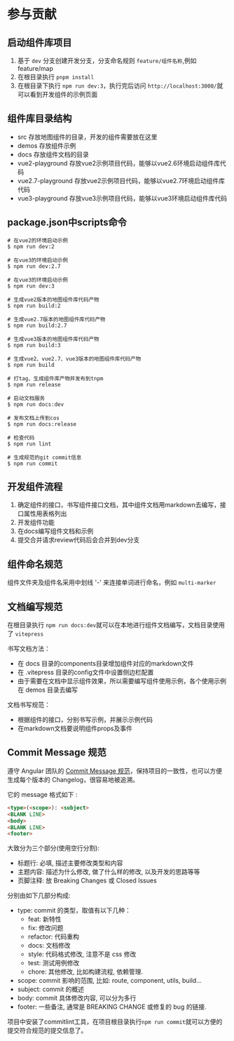 # 参与贡献

## 启动组件库项目

1. 基于 `dev` 分支创建开发分支，分支命名规则 ```feature/组件名称```,例如 feature/map
2. 在根目录执行 ```pnpm install```
3. 在根目录下执行 ```npm run dev:3```，执行完后访问 ```http://localhost:3000/```就可以看到开发组件的示例页面

## 组件库目录结构

- src 存放地图组件的目录，开发的组件需要放在这里
- demos 存放组件示例
- docs 存放组件文档的目录
- vue2-playground 存放vue2示例项目代码，能够以vue2.6环境启动组件库代码
- vue2.7-playground 存放vue2示例项目代码，能够以vue2.7环境启动组件库代码
- vue3-playground 存放vue3示例项目代码，能够以vue3环境启动组件库代码

## package.json中scripts命令

```
# 在vue2的环境启动示例
$ npm run dev:2

# 在vue3的环境启动示例
$ npm run dev:2.7

# 在vue3的环境启动示例
$ npm run dev:3

# 生成vue2版本的地图组件库代码产物
$ npm run build:2

# 生成vue2.7版本的地图组件库代码产物
$ npm run build:2.7

# 生成vue3版本的地图组件库代码产物
$ npm run build:3

# 生成vue2、vue2.7、vue3版本的地图组件库代码产物
$ npm run build

# 打tag、生成组件库产物并发布到tnpm
$ npm run release

# 启动文档服务
$ npm run docs:dev

# 发布文档上传到cos
$ npm run docs:release

# 检查代码
$ npm run lint

# 生成规范的git commit信息
$ npm run commit

```

## 开发组件流程

1. 确定组件的接口，书写组件接口文档，其中组件文档用markdown去编写，接口属性用表格列出
2. 开发组件功能
3. 在docs编写组件文档和示例
4. 提交合并请求review代码后会合并到dev分支

## 组件命名规范

组件文件夹及组件名采用中划线 '-' 来连接单词进行命名，例如 ```multi-marker```

## 文档编写规范

在根目录执行 ``` npm run docs:dev ```就可以在本地进行组件文档编写，文档目录使用了 ```vitepress```

书写文档方法：

- 在 docs 目录的components目录增加组件对应的markdown文件
- 在 .vitepress 目录的config文件中设置侧边栏配置
- 由于需要在文档中显示组件效果，所以需要编写组件使用示例，各个使用示例在 demos 目录去编写

文档书写规范：

- 根据组件的接口，分别书写示例，并展示示例代码
- 在markdown文档要说明组件props及事件

## Commit Message 规范
遵守 Angular 团队的 [Commit Message 规范](https://docs.google.com/document/d/1QrDFcIiPjSLDn3EL15IJygNPiHORgU1_OOAqWjiDU5Y/edit#heading=h.greljkmo14y0)，保持项目的一致性，也可以方便生成每个版本的 Changelog，很容易地被追溯。

它的 message 格式如下 :

```html
<type>(<scope>): <subject>
<BLANK LINE>
<body>
<BLANK LINE>
<footer>
```
大致分为三个部分(使用空行分割):
- 标题行: 必填, 描述主要修改类型和内容
- 主题内容: 描述为什么修改, 做了什么样的修改, 以及开发的思路等等
- 页脚注释: 放 Breaking Changes 或 Closed Issues

分别由如下几部分构成:

- type: commit 的类型，取值有以下几种：
	- feat: 新特性
	- fix: 修改问题
	- refactor: 代码重构
	- docs: 文档修改
	- style: 代码格式修改, 注意不是 css 修改
	- test: 测试用例修改
	- chore: 其他修改, 比如构建流程, 依赖管理.
- scope: commit 影响的范围, 比如: route, component, utils, build...
- subject: commit 的概述
- body: commit 具体修改内容, 可以分为多行
- footer: 一些备注, 通常是 BREAKING CHANGE 或修复的 bug 的链接.

项目中安装了commitlint工具，在项目根目录执行``` npm run commit ```就可以方便的提交符合规范的提交信息了。